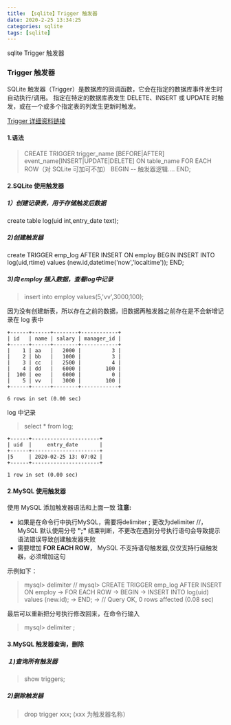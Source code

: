 ```yaml
---
title: 【sqlite】Trigger 触发器
date: 2020-2-25 13:34:25
categories: sqlite
tags: [sqlite]
---
```


sqlite Trigger 触发器

### Trigger 触发器

SQLite 触发器（Trigger）是数据库的回调函数，它会在指定的数据库事件发生时自动执行/调用。
指定在特定的数据库表发生 DELETE、INSERT 或 UPDATE 时触发，或在一个或多个指定表的列发生更新时触发。

[Trigger 详细资料链接](https://www.runoob.com/sqlite/sqlite-trigger.html)

#### 1.语法
> CREATE  TRIGGER trigger_name [BEFORE|AFTER] event_name[INSERT|UPDATE|DELETE] ON table_name
FOR EACH ROW（对 SQLite 可加可不加）
BEGIN
 -- 触发器逻辑....
END;

#### 2.SQLite 使用触发器
##### 1）创建记录表，用于存储触发后数据
create table log(uid int,entry_date text);

##### 2)创建触发器
create TRIGGER emp_log AFTER INSERT ON employ
BEGIN
INSERT INTO log(uid,rtime) values (new.id,datetime('now','localtime'));
END;

##### 3)向 employ 插入数据，查看log中记录
> insert into employ values(5,'vv',3000,100);

因为没有创建新表，所以存在之前的数据，旧数据再触发器之前存在是不会新增记录在 log 表中

```
+------+------+--------+------------+
| id   | name | salary | manager_id |
+------+------+--------+------------+
|    1 | aa   |   2000 |          3 |
|    2 | bb   |   1000 |          3 |
|    3 | cc   |   2500 |          4 |
|    4 | dd   |   6000 |        100 |
|  100 | ee   |   6000 |          0 |
|    5 | vv   |   3000 |        100 |
+------+------+--------+------------+

6 rows in set (0.00 sec)
```

log 中记录
> select * from log;

```
+------+----------------------+
| uid  |     entry_date       |
+------+----------------------+
|5     | 2020-02-25 13: 07:02 |
+------+----------------------+

1 row in set (0.00 sec)
```


#### 2.MySQL 使用触发器
使用 MySQL 添加触发器语法和上面一致
**注意:**
* 如果是在命令行中执行MySQL，需要将delimiter ; 更改为delimiter //，MySQL 默认使用分号 **";"** 结束判断，不更改在遇到分号执行语句会导致提示语法错误导致创建触发器失败
* 需要增加 **FOR EACH ROW**， MySQL 不支持语句触发器,仅仅支持行级触发器，必须增加这句

示例如下：
> mysql> delimiter //
mysql> CREATE TRIGGER emp_log AFTER INSERT ON employ
    -> FOR EACH ROW
    -> BEGIN
    -> INSERT INTO log(uid) values (new.id);
    -> END;
    -> //
Query OK, 0 rows affected (0.08 sec)

最后可以重新把分号执行修改回来，在命令行输入
> mysql> delimiter ;

#### 3.MySQL 触发器查询，删除
##### １)查询所有触发器
> show triggers;

##### 2)删除触发器
> drop trigger xxx; (xxx 为触发器名称）